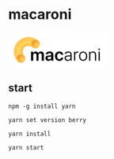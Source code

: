 # macaroni

<svg width="200" height="71.81" viewBox="0 0 337 121" fill="none" xmlns="http://www.w3.org/2000/svg">
<path d="M0 60.5C0 27.0868 27.0868 0 60.5 0H326C332.075 0 337 4.92487 337 11V93C337 108.464 324.464 121 309 121H45C20.1472 121 0 100.853 0 76V60.5Z" fill="white"/>
<path d="M77.5148 98H84.7869V79.1127C84.7869 75.2747 87.3524 72.6891 90.5036 72.6891C93.6145 72.6891 95.7355 74.7697 95.7355 77.9815V98H102.866V78.6077C102.866 75.1333 104.927 72.6891 108.502 72.6891C111.472 72.6891 113.815 74.4263 113.815 78.2845V98H121.107V77.1735C121.107 70.2448 117.087 66.5684 111.411 66.5684C106.906 66.5684 103.472 68.7904 102.078 72.2446H101.755C100.584 68.7298 97.5737 66.5684 93.3721 66.5684C89.231 66.5684 86.1404 68.6894 84.8475 72.2446H84.4637V66.9724H77.5148V98ZM126.62 89.2937C126.62 95.3942 131.104 98.6262 137.023 98.6262C141.891 98.6262 144.8 96.3234 146.133 93.7377H146.375V98H153.344V77.2543C153.344 68.9924 146.557 66.5684 140.679 66.5684C132.902 66.5684 128.175 70.568 127.65 75.8201H134.7C135.245 73.5981 137.225 72.1234 140.477 72.1234C144.133 72.1234 146.093 73.9011 146.093 76.9513L146.113 79.4561C144.759 79.5167 140.335 79.7188 138.174 79.8602C132.417 80.244 126.62 82.2842 126.62 89.2937ZM133.649 89.1927C133.649 86.4858 135.831 85.0314 139.305 84.7688C140.76 84.6274 144.8 84.3648 146.113 84.3042L146.133 86.8696C146.133 90.3441 143.305 93.2731 138.881 93.2731C135.831 93.2731 133.649 91.8793 133.649 89.1927ZM173.772 98.606C181.549 98.606 186.518 93.9801 187.023 87.4353H180.094C179.448 90.7683 177.044 92.6671 173.832 92.6671C169.227 92.6671 166.257 88.8695 166.257 82.4862C166.257 76.2039 169.287 72.4264 173.832 72.4264C177.347 72.4264 179.509 74.6889 180.094 77.6785H187.023C186.538 70.9922 181.266 66.5684 173.711 66.5684C164.641 66.5684 158.904 73.1335 158.904 82.6074C158.904 92.0005 164.5 98.606 173.772 98.606ZM191.724 89.3139C191.724 95.2932 196.31 98.707 201.986 98.707C207.157 98.707 210.268 95.879 211.541 93.2125H211.763V98H215.621V77.0321C215.621 68.5278 209.056 66.5482 204.39 66.5482C197.986 66.5482 193.259 69.8004 192.593 74.6687H196.633C197.4 71.881 200.148 69.9822 204.228 69.9822C209.076 69.9822 211.763 72.5275 211.763 76.6887V79.5975C210.369 79.6581 205.258 79.9814 203.137 80.143C196.835 80.6278 191.724 83.0114 191.724 89.3139ZM195.623 89.4755C195.623 85.9202 198.269 83.8194 203.723 83.4356C205.278 83.3346 210.248 82.9508 211.763 82.8498V86.203C211.763 91.1117 208.228 95.2124 202.572 95.2124C198.572 95.2124 195.623 93.1519 195.623 89.4755ZM224.032 98H227.93V78.0825C227.93 73.5779 231.425 70.265 236.192 70.265C237.182 70.265 238.152 70.4468 238.495 70.5074V66.5684C238.01 66.5482 237.101 66.5078 236.495 66.5078C232.637 66.5078 229.324 68.6086 228.092 71.7598H227.829V66.9724H224.032V98ZM254.799 98.6464C262.94 98.6464 268.556 92.1015 268.556 82.6276C268.556 73.0931 262.92 66.5482 254.799 66.5482C246.679 66.5482 241.023 73.0729 241.023 82.6276C241.023 92.1015 246.679 98.6464 254.799 98.6464ZM244.942 82.6276C244.942 75.8201 248.436 70.0428 254.799 70.0428C261.163 70.0428 264.657 75.8201 264.657 82.6276C264.657 89.4351 261.163 95.1518 254.799 95.1518C248.416 95.1518 244.942 89.4351 244.942 82.6276ZM279.232 78.7491C279.232 73.3557 282.727 70.1034 287.534 70.1034C292.241 70.1034 295.19 73.2345 295.19 78.2239V98H299.109V77.9613C299.109 70.5478 294.847 66.5684 288.585 66.5684C283.999 66.5684 280.909 68.6692 279.454 71.881H279.131V66.9724H275.333V98H279.232V78.7491ZM307.537 98H311.456V66.9724H307.537V98ZM306.669 58.9731C306.669 60.4881 307.961 61.7001 309.537 61.7001C311.052 61.7001 312.365 60.4881 312.365 58.9731C312.365 57.4782 311.052 56.2662 309.537 56.2662C307.961 56.2662 306.669 57.4782 306.669 58.9731Z" fill="black"/>
<path fill-rule="evenodd" clip-rule="evenodd" d="M101.109 28.6686C81.4648 12.1747 52.1226 13.1668 33.6447 31.6447C14.1184 51.1709 14.1184 82.8291 33.6447 102.355C27.7868 96.4975 27.7868 87 33.6447 81.1421C39.5025 75.2843 49 75.2843 54.8579 81.1421C47.0474 73.3317 47.0474 60.6683 54.8579 52.8579C62.6683 45.0474 75.3317 45.0474 83.1421 52.8579C82.9045 52.6202 82.6765 52.3766 82.4582 52.1275C88.3502 57.2918 97.3208 57.0639 102.941 51.4436C108.561 45.8234 108.789 36.8528 103.625 30.9608C103.874 31.1791 104.118 31.4071 104.355 31.6447C104.05 31.3391 103.741 31.0383 103.43 30.7422C103.272 30.5688 103.109 30.3981 102.941 30.2304C102.364 29.6529 101.751 29.1322 101.109 28.6686Z" fill="url(#paint0_radial_29_71)"/>
<circle cx="42.837" cy="90.3345" r="15" transform="rotate(-135 42.837 90.3345)" fill="url(#paint1_radial_29_71)"/>
<circle cx="42.837" cy="90.3345" r="15" transform="rotate(-135 42.837 90.3345)" fill="url(#paint2_linear_29_71)"/>
<circle cx="92.2132" cy="40.2132" r="15" transform="rotate(-135 92.2132 40.2132)" fill="url(#paint3_radial_29_71)"/>
<circle cx="92.2132" cy="40.2132" r="15" transform="rotate(-135 92.2132 40.2132)" fill="url(#paint4_linear_29_71)"/>
<circle cx="42.837" cy="90.3345" r="13.0797" transform="rotate(-135 42.837 90.3345)" fill="url(#paint5_radial_29_71)"/>
<circle cx="42.837" cy="90.3345" r="13.0797" transform="rotate(-135 42.837 90.3345)" fill="url(#paint6_linear_29_71)"/>
<circle cx="92.2132" cy="40.2132" r="13.0797" transform="rotate(-135 92.2132 40.2132)" fill="url(#paint7_radial_29_71)"/>
<circle cx="92.2132" cy="40.2132" r="13.0797" transform="rotate(-135 92.2132 40.2132)" fill="url(#paint8_linear_29_71)"/>
<defs>
<radialGradient id="paint0_radial_29_71" cx="0" cy="0" r="1" gradientUnits="userSpaceOnUse" gradientTransform="translate(68.2893 64.7893) rotate(-112.738) scale(38.263 43.1968)">
<stop offset="0.400918" stop-color="#FFAD4D"/>
<stop offset="0.776042" stop-color="#FFDA57"/>
<stop offset="1" stop-color="#FFC75A"/>
</radialGradient>
<radialGradient id="paint1_radial_29_71" cx="0" cy="0" r="1" gradientUnits="userSpaceOnUse" gradientTransform="translate(54.9792 87.8579) rotate(167.949) scale(32.1753)">
<stop stop-color="#FFAD4D"/>
<stop offset="1" stop-color="#FFDA57"/>
</radialGradient>
<linearGradient id="paint2_linear_29_71" x1="16.0883" y1="97.0503" x2="65.5858" y2="87.1508" gradientUnits="userSpaceOnUse">
<stop stop-color="#FFAD4D"/>
<stop offset="1" stop-color="#FFDA57"/>
</linearGradient>
<radialGradient id="paint3_radial_29_71" cx="0" cy="0" r="1" gradientUnits="userSpaceOnUse" gradientTransform="translate(104.355 37.7365) rotate(167.949) scale(32.1753)">
<stop stop-color="#FFAD4D"/>
<stop offset="1" stop-color="#FFDA57"/>
</radialGradient>
<linearGradient id="paint4_linear_29_71" x1="65.4644" y1="46.9289" x2="114.962" y2="37.0294" gradientUnits="userSpaceOnUse">
<stop stop-color="#FFAD4D"/>
<stop offset="1" stop-color="#FFDA57"/>
</linearGradient>
<radialGradient id="paint5_radial_29_71" cx="0" cy="0" r="1" gradientUnits="userSpaceOnUse" gradientTransform="translate(35.5337 129.931) rotate(-78.9675) scale(57.2735)">
<stop offset="0.365785" stop-color="#FFAD4D"/>
<stop offset="0.638093" stop-color="#FFDA57"/>
<stop offset="0.994792" stop-color="#FFAD4D"/>
</radialGradient>
<linearGradient id="paint6_linear_29_71" x1="60.636" y1="93.5148" x2="30.2304" y2="89.9792" gradientUnits="userSpaceOnUse">
<stop stop-color="#DF7800"/>
<stop offset="1" stop-color="#FFAD4D" stop-opacity="0"/>
</linearGradient>
<radialGradient id="paint7_radial_29_71" cx="0" cy="0" r="1" gradientUnits="userSpaceOnUse" gradientTransform="translate(84.9099 79.8094) rotate(-78.9675) scale(57.2735)">
<stop offset="0.365785" stop-color="#FFAD4D"/>
<stop offset="0.638093" stop-color="#FFDA57"/>
<stop offset="0.994792" stop-color="#FFAD4D"/>
</radialGradient>
<linearGradient id="paint8_linear_29_71" x1="110.012" y1="43.3934" x2="79.6066" y2="39.8579" gradientUnits="userSpaceOnUse">
<stop stop-color="#DF7800"/>
<stop offset="1" stop-color="#FFAD4D" stop-opacity="0"/>
</linearGradient>
</defs>
</svg>


## start
```
npm -g install yarn
```
```
yarn set version berry
```
```
yarn install
```
```
yarn start
```